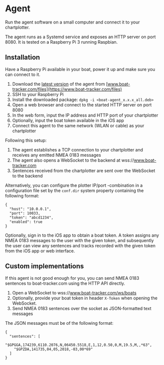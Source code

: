 # Agent

Run the agent software on a small computer and connect it to your chartplotter.

The agent runs as a Systemd service and exposes an HTTP server on port 8080. It is tested on a Raspberry Pi 3 running
Raspbian.

## Installation

Have a Raspberry Pi available in your boat, power it up and make sure you can connect to it.

1. Download the [latest version](@LATEST_AGENT_URL@) of the agent from [www.boat-tracker.com/files](https://www.boat-tracker.com/files)
1. SSH to your Raspberry Pi
1. Install the downloaded package: `dpkg -i <boat-agent_x.x.x_all.deb>`
1. Open a web browser and connect to the started HTTP server on port 8080
1. In the web form, input the IP address and HTTP port of your chartplotter
1. Optionally, input the boat token available in the iOS app
1. Connect this agent to the same network (WLAN or cable) as your chartplotter

Following this setup:

1. The agent establishes a TCP connection to your chartplotter and receives any emitted NMEA 0183 messages
1. The agent also opens a WebSocket to the backend at wss://www.boat-tracker.com
1. Sentences received from the chartplotter are sent over the WebSocket to the backend

Alternatively, you can configure the plotter IP/port -combination in a configuration file set by the `conf.dir` system
property containing the following format:

    {
      "host": "10.0.0.1",
      "port": 10033,
      "token": "abcd1234",
      "enabled": true
    }

Optionally, sign in to the iOS app to obtain a boat token. A token assigns any NMEA 0183 messages to the user with
the given token, and subsequently the user can view any sentences and tracks recorded with the given token from the iOS 
app or web interface.

## Custom implementations

If this agent is not good enough for you, you can send NMEA 0183 sentences to boat-tracker.com using the HTTP API 
directly.

1. Open a WebSocket to wss://www.boat-tracker.com/ws/boats
1. Optionally, provide your boat token in header `X-Token` when opening the WebSocket.
1. Send NMEA 0183 sentences over the socket as JSON-formatted text messages

The JSON messages must be of the following format:

    {
      "sentences": [
        "$GPGGA,174239,6110.2076,N,06450.5518,E,1,12,0.50,0,M,19.5,M,,*63",
        "$GPZDA,141735,04,05,2018,-03,00*69"
      ]
    }
